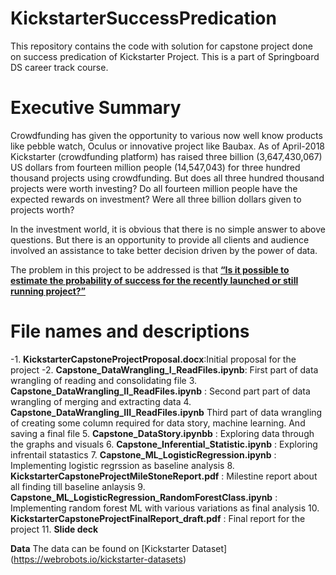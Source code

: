 # KickstarterSuccessPredication
This repository contains the code with solution for capstone project done on success predication of Kickstarter Project. This is a part of Springboard DS career track course.

Executive Summary
==================
Crowdfunding has given the opportunity to various now well know products like pebble watch, Oculus or innovative project like Baubax. As of April-2018 Kickstarter (crowdfunding platform) has raised three billion (3,647,430,067) US dollars from fourteen million people (14,547,043) for three hundred thousand projects using crowdfunding. 
But does all three hundred thousand projects were worth investing?
Do all fourteen million people have the expected rewards on investment? Were all three billion dollars given to projects worth?

In the investment world, it is obvious that there is no simple answer to above questions. But there is an opportunity to provide all clients and audience involved an assistance to take better decision driven by the power of data.   

The problem in this project to be addressed is that <u>**“Is it possible to estimate the probability of success for the recently launched or still running project?”**</u> 


File names and descriptions
===========================
-1. **KickstarterCapstoneProjectProposal.docx**:Initial proposal for the project
-2. **Capstone_DataWrangling_I_ReadFiles.ipynb**: First part of data wrangling of reading and consolidating file
3. **Capstone_DataWrangling_II_ReadFiles.ipynb** : Second part part of data wrangling of merging and extracting data 
4. **Capstone_DataWrangling_III_ReadFiles.ipynb** Third part of data wrangling of creating some column required for data story, machine learning. And saving a final file
5. **Capstone_DataStory.ipynbb** : Exploring data through the graphs and visuals
6. **Capstone_Inferential_Statistic.ipynb** : Exploring infrentail statastics 
7. **Capstone_ML_LogisticRegression.ipynb** : Implementing logistic regrssion as baseline analysis
8. **KickstarterCapstoneProjectMileStoneReport.pdf** : Milestine report about all finding till baseline anlaysis
9. **Capstone_ML_LogisticRegression_RandomForestClass.ipynb** : Implementing random forest ML with various variations as final analysis
10. **KickstarterCapstoneProjectFinalReport_draft.pdf** : Final report for the project
11. **Slide deck**


**Data**
The data can be found on [Kickstarter Dataset] (https://webrobots.io/kickstarter-datasets)
